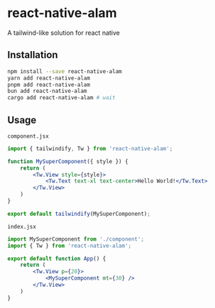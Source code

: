 # react-native-alam

A tailwind-like solution for react native

## Installation

```sh
npm install --save react-native-alam
yarn add react-native-alam
pnpm add react-native-alam
bun add react-native-alam
cargo add react-native-alam # wait
```

## Usage

`component.jsx`

```jsx
import { tailwindify, Tw } from 'react-native-alam';

function MySuperComponent({ style }) {
    return (
        <Tw.View style={style}>
            <Tw.Text text-xl text-center>Hello World!</Tw.Text>
        </Tw.View>
    )
}

export default tailwindify(MySuperComponent);
```

`index.jsx`

```jsx
import MySuperComponent from './component';
import { Tw } from 'react-native-alam';

export default function App() {
    return (
        <Tw.View p={20}>
            <MySuperComponent mt={30} />
        </Tw.View>
    )
}
```
